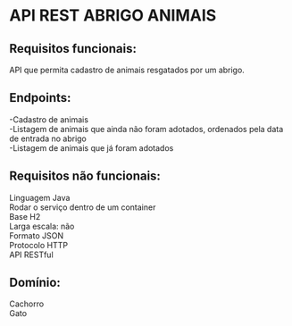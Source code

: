 # API REST ABRIGO ANIMAIS
## Requisitos funcionais:
API que permita cadastro de animais resgatados por um abrigo.
## Endpoints:
-Cadastro de animais </br>
-Listagem de animais que ainda não foram adotados, ordenados pela data de entrada no abrigo </br>
-Listagem de animais que já foram adotados </br>
## Requisitos não funcionais: 
Linguagem Java </br>
Rodar o serviço dentro de um container </br>
Base H2 </br>
Larga escala: não </br>
Formato JSON </br>
Protocolo HTTP </br>
API RESTful </br>
## Domínio:
Cachorro </br>
Gato

